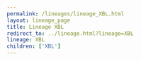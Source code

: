 ```yaml
---
permalink: /lineages/lineage_XBL.html
layout: lineage_page
title: Lineage XBL
redirect_to: ../lineage.html?lineage=XBL
lineage: XBL
children: ['XBL']
---
```

